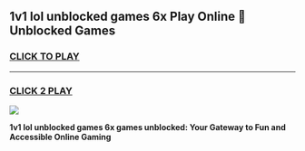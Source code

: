 
## 1v1 lol unblocked games 6x Play Online 👋 Unblocked Games
<h3>
<a href="https://premium.freeplayer.one?title=1v1_lol_unblocked_games_6x&ref=19F">CLICK TO PLAY</a></h3>
<hr>

<h3>
<a href="https://premium.freeplayer.one?title=1v1_lol_unblocked_games_6x&ref=19F">CLICK 2 PLAY</a>
  
</h3>

<a href="https://premium.freeplayer.one?title=1v1_lol_unblocked_games_6x&ref=19F"><img src="https://clearcache.store/games.png"></a>


**1v1 lol unblocked games 6x games unblocked: Your Gateway to Fun and Accessible Online Gaming**
